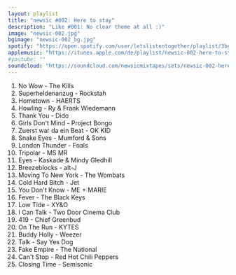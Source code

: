 ```yaml
---
layout: playlist
title: "newsic #002: Here to stay"
description: "Like #001: No clear theme at all :)"
image: "newsic-002.jpg"
bgimage: "newsic-002_bg.jpg"
spotify: "https://open.spotify.com/user/letslistentogether/playlist/3bgpz3KVePv34bH9lmc3eZ"
applemusic: "https://itunes.apple.com/de/playlist/newsic-002-here-to-stay/idpl.93240b4c344e41cfbb7dbb8c63188ba5"
#youtube: ""
soundcloud: "https://soundcloud.com/newsicmixtapes/sets/newsic-002-here-to-stay"
---
```


<ol>
	<li>No Wow - The Kills</li>
	<li>Superheldenanzug - Rockstah</li>
	<li>Hometown - HAERTS</li>
	<li>Howling - Ry & Frank Wiedemann</li>
	<li>Thank You - Dido</li>
	<li>Girls Don't Mind - Project Bongo</li>
	<li>Zuerst war da ein Beat - OK KID</li>
	<li>Snake Eyes - Mumford & Sons</li>
	<li>London Thunder - Foals</li>
	<li>Tripolar - MS MR</li>
	<li>Eyes - Kaskade & Mindy Gledhill</li>
	<li>Breezeblocks - alt-J</li>
	<li>Moving To New York - The Wombats</li>
	<li>Cold Hard Bitch - Jet</li>
	<li>You Don't Know - ME + MARIE</li>
	<li>Fever - The Black Keys</li>
	<li>Low Tide - XY&O</li>
	<li>I Can Talk - Two Door Cinema Club</li>
	<li>419 - Chief Greenbud</li>
	<li>On The Run - KYTES</li>
	<li>Buddy Holly - Weezer</li>
	<li>Talk - Say Yes Dog</li>
	<li>Fake Empire - The National</li>
	<li>Can't Stop - Red Hot Chili Peppers</li>
	<li>Closing Time - Semisonic</li>
</ol>